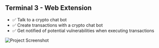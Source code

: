 ## Terminal 3 - Web Extension

- ✅ Talk to a crypto chat bot
- ✅ Create transactions with a crypto chat bot
- ✅ Get notified of potential vulnerabilities when executing transactions

![Project Screenshot](https://terminal3.s3.us-west-1.amazonaws.com/imgs/%E5%8A%9F%E8%83%BD%E8%AE%BE%E7%BD%AE%E9%A1%B5%E9%9D%A2.png)
